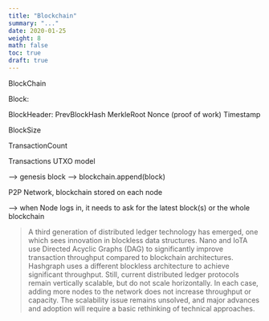 ```yaml
---
title: "Blockchain"
summary: "..."
date: 2020-01-25
weight: 8
math: false
toc: true
draft: true
---
```


BlockChain

Block:

  BlockHeader:
    PrevBlockHash
    MerkleRoot
    Nonce (proof of work)
    Timestamp

  BlockSize

  TransactionCount

  Transactions
    UTXO model

--> genesis block
--> blockchain.append(block)

P2P Network, blockchain stored on each node

--> when Node logs in, it needs to ask for the latest block(s) or the whole blockchain

> A third generation of distributed ledger technology has emerged, one which sees innovation in blockless data structures. Nano and IoTA use Directed Acyclic Graphs (DAG) to significantly improve transaction throughput compared to blockchain architectures. Hashgraph uses a different blockless architecture to achieve significant throughput.
Still, current distributed ledger protocols remain vertically scalable, but do not scale horizontally. In each case, adding more nodes to the network does not increase throughput or capacity. The scalability issue remains unsolved, and major advances and adoption will require a basic rethinking of technical approaches.
